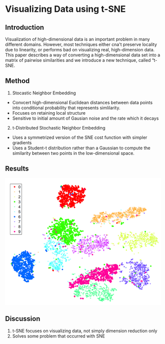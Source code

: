 # Visualizing Data using t-SNE

## Introduction

Visualization of high-dimensional data is an important problem in many different domains. However, most techniques either cna't preserve locality due to linearity, or performs bad on visualizing real, high-dimension data. This paper describes a way of converting a high-dimensional data set into a matrix of pairwise similarities and we introduce a new technique, called “t-SNE.

## Method

1. Stocastic Neighbor Embedding
- Convcert high-dimensional Euclidean distances between data points into conditional probability that represents simlilarity.
- Focuses on retaining local structure
- Sensitive to initial amount of Gausian noise and the rate which it decays

2. t-Distributed Stochastic Neighbor Embedding
- Uses a symmetrized version of the SNE cost function with simpler gradients
- Uses a Student-t distribution rather than a Gaussian to compute the similarity between two points in the low-dimensional space.

## Results

![](./figure/visualizing_data_using_t-sne.png)


## Discussion

1. t-SNE focuses on visualizing data, not simply dimension reduction only
2. Solves some problem that occurred with SNE
